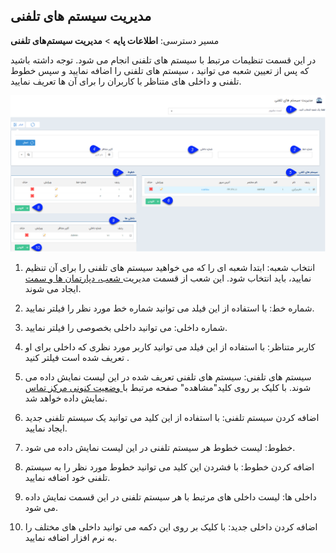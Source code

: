 ﻿## مدیریت سیستم های تلفنی

مسیر دسترسی: **اطلاعات پایه** > **مدیریت سیستم‌های تلفنی** 

در این قسمت تنظیمات مرتبط با سیستم های تلفنی انجام می شود. توجه داشته باشید که پس از تعیین شعبه می توانید ،  سیستم های تلفنی را اضافه نمایید و سپس خطوط تلفنی و داخلی های متناظر با کاربران را برای آن ها تعریف نمایید.

![](Phonesystemsmanagement5.png)

1. انتخاب شعبه: ابتدا شعبه ای را که می خواهید سیستم های تلفنی را برای آن تنظیم نمایید، باید انتخاب شود. این شعب از قسمت مدیریت[ شعب، دپارتمان ها و سمت ](https://github.com/1stco/PayamGostarDocs/blob/master/help%202.5.4/Basic-Information/branches-department/branches-department.md)ایجاد می شوند.

2. شماره خط: با استفاده از این فیلد می توانید شماره خط مورد نظر را فیلتر نمایید.

3. شماره داخلی: می توانید داخلی بخصوصی را فیلتر نمایید.

4. کاربر متناظر: با استفاده از این فیلد می توانید کاربر مورد نظری که داخلی برای او تعریف شده است فیلتر کنید . 

5. سیستم های تلفنی: سیستم های تلفنی تعریف شده در این لیست نمایش داده می شوند. با کلیک بر روی کلید"مشاهده" صفحه مرتبط با[ وضعیت کنونی مرکز تماس ](https://github.com/1stco/PayamGostarDocs/blob/master/help%202.5.4/Windows/Contact-center-status/Contact-center-status.md)نمایش داده خواهد شد.

6. اضافه کردن سیستم تلفنی: با استفاده از این کلید می توانید یک سیستم تلفنی جدید ایجاد نمایید.

7. خطوط: لیست خطوط هر سیستم تلفنی در این لیست نمایش داده می شود.

8. اضافه کردن خطوط: با فشردن این کلید می توانید خطوط مورد نظر  را به سیستم تلفنی خود اضافه نمایید.

9. داخلی ها: لیست داخلی های مرتبط با هر سیستم تلفنی در این قسمت نمایش داده می شود.

10. اضافه کردن داخلی جدید: با کلیک بر روی این دکمه می توانید داخلی های مختلف را به نرم افزار اضافه نمایید.



